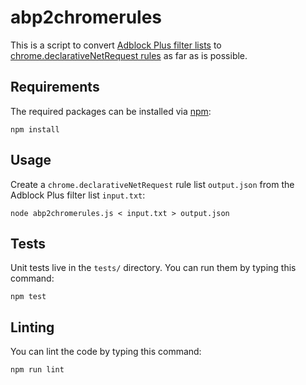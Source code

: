 # abp2chromerules

This is a script to convert [Adblock Plus filter lists](https://adblockplus.org/filters)
to [chrome.declarativeNetRequest rules](https://developer.chrome.com/extensions/declarativeNetRequest)
as far as is possible.

## Requirements

The required packages can be installed via [npm](https://npmjs.org):

    npm install

## Usage

Create a `chrome.declarativeNetRequest` rule list `output.json` from the Adblock Plus filter list `input.txt`:

    node abp2chromerules.js < input.txt > output.json

## Tests

Unit tests live in the `tests/` directory. You can run them by typing this command:

    npm test

## Linting

You can lint the code by typing this command:

    npm run lint
